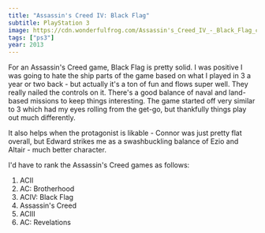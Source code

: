 ```yaml
---
title: "Assassin's Creed IV: Black Flag"
subtitle: PlayStation 3
image: https://cdn.wonderfulfrog.com/Assassin's_Creed_IV_-_Black_Flag_cover.jpg
tags: ["ps3"]
year: 2013
---
```


For an Assassin's Creed game, Black Flag is pretty solid. I was positive I was going to hate the ship parts of the game based on what I played in 3 a year or two back - but actually it's a ton of fun and flows super well. They really nailed the controls on it. There's a good balance of naval and land-based missions to keep things interesting. The game started off very similar to 3 which had my eyes rolling from the get-go, but thankfully things play out much differently.

It also helps when the protagonist is likable - Connor was just pretty flat overall, but Edward strikes me as a swashbuckling balance of Ezio and Altair - much better character.

I'd have to rank the Assassin's Creed games as follows:

1) ACII
2) AC: Brotherhood
3) ACIV: Black Flag
4) Assassin's Creed
5) ACIII
6) AC: Revelations
